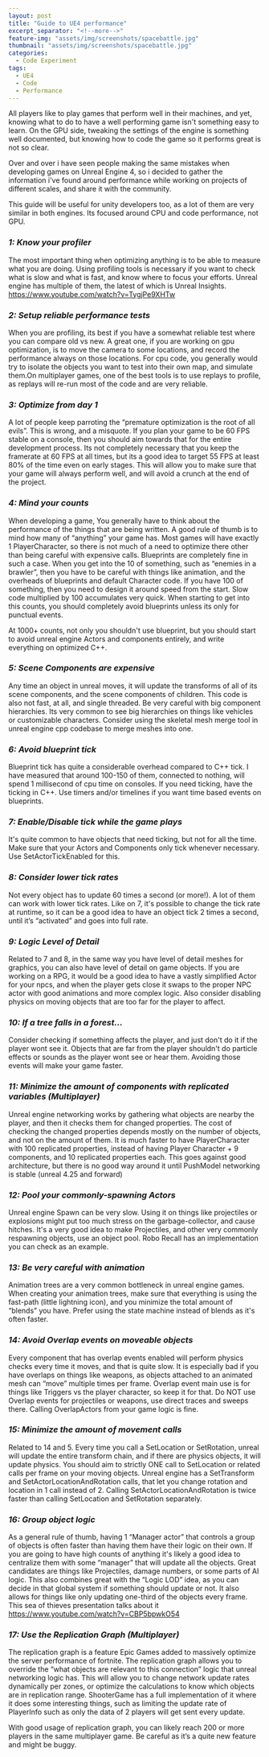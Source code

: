 ```yaml
---
layout: post
title: "Guide to UE4 performance"
excerpt_separator: "<!--more-->"
feature-img: "assets/img/screenshots/spacebattle.jpg"
thumbnail: "assets/img/screenshots/spacebattle.jpg"
categories:
  - Code Experiment
tags:
  - UE4
  - Code
  - Performance
---
```



All players like to play games that perform well in their machines, and yet, knowing what to do to have a well performing game isn't something easy to learn. On the GPU side, tweaking the settings of the engine is something well documented, but knowing how to code the game so it performs great is not so clear.

Over and over i have seen people making the same mistakes when developing games on Unreal Engine 4, so i decided to gather the information i've found around performance while working on projects of different scales, and share it with the community.

This guide will be useful for unity developers too, as a lot of them are very similar in both engines. Its focused around CPU and code performance, not GPU.

<!--more-->

### _1: Know your profiler_
The most important thing when optimizing anything is to be able to measure what you are doing. Using profiling tools is necessary if you want to check what is slow and what is fast, and know where to focus your efforts. Unreal engine has multiple of them, the latest of which is Unreal Insights. https://www.youtube.com/watch?v=TygjPe9XHTw

### _2: Setup reliable performance tests_
When you are profiling, its best if you have a somewhat reliable test where you can compare old vs new. A great one, if you are working on gpu optimization, is to move the camera to some locations, and record the performance always on those locations. For cpu code, you generally would try to isolate the objects you want to test into their own map, and simulate them.On multiplayer games, one of the best tools is to use replays to profile, as replays will re-run most of the code and are very reliable.

### _3: Optimize from day 1_
A lot of people keep parroting the “premature optimization is the root of all evils”. This is wrong, and a misquote. If you plan your game to be 60 FPS stable on a console, then you should aim towards that for the entire development process. Its not completely necessary that you keep the framerate at 60 FPS at all times, but its a good idea to target 55 FPS at least 80% of the time even on early stages. This will allow you to make sure that your game will always perform well, and will avoid a crunch at the end of the project.

### _4: Mind your counts_
 When developing a game, You generally have to think about the performance of the things that are being written. A good rule of thumb is to mind how many of “anything” your game has. Most games will have exactly 1 PlayerCharacter, so there is not much of a need to optimize there other than being careful with expensive calls. Blueprints are completely fine in such a case. When you get into the 10 of something, such as “enemies in a brawler”, then you have to be careful with things like animation, and the overheads of blueprints and default Character code. If you have 100 of something, then you need to design it around speed from the start. Slow code multiplied by 100 accumulates very quick. When starting to get into this counts, you should completely avoid blueprints unless its only for punctual events.

At 1000+ counts, not only you shouldn't use blueprint, but you should start to avoid unreal engine Actors and components entirely, and write everything on optimized C++.

### _5: Scene Components are expensive_
Any time an object in unreal moves, it will update the transforms of all of its scene components, and the scene components of children. This code is also not fast, at all, and single threaded. Be very careful with big component hierarchies. Its very common to see big hierarchies on things like vehicles or customizable characters. Consider using the skeletal mesh merge tool in unreal engine cpp codebase to merge meshes into one.

### _6: Avoid blueprint tick_
Blueprint tick has quite a considerable overhead compared to C++ tick. I have measured that around 100-150 of them, connected to nothing, will spend 1 millisecond of cpu time on consoles. If you need ticking, have the ticking in C++. Use timers and/or timelines if you want time based events on blueprints.
### _7: Enable/Disable tick while the game plays_
It's quite common to have objects that need ticking, but not for all the time. Make sure that your Actors and Components only tick whenever necessary. Use SetActorTickEnabled for this.
### _8: Consider lower tick rates_
Not every object has to update 60 times a second (or more!). A lot of them can work with lower tick rates. Like on 7, it's possible to change the tick rate at runtime, so it can be a good idea to have an object tick 2 times a second, until it’s “activated” and goes into full rate.

### _9: Logic Level of Detail_
Related to 7 and 8, in the same way you have level of detail meshes for graphics, you can also have level of detail on game objects. If you are working on a RPG, it would be a good idea to have a vastly simplified Actor for your npcs, and when the player gets close it swaps to the proper NPC actor with good animations and more complex logic. Also consider disabling physics on moving objects that are too far for the player to affect.

### _10: If a tree falls in a forest..._
Consider checking if something affects the player, and just don't do it if the player wont see it. Objects that are far from the player shouldn't do particle effects or sounds as the player wont see or hear them. Avoiding those events will make your game faster.

### _11:  Minimize the amount of components with replicated variables (Multiplayer)_
Unreal engine networking works by gathering what objects are nearby the player, and then it checks them for changed properties. The cost of checking the changed properties depends mostly on the number of objects, and not on the amount of them. It is much faster to have PlayerCharacter with 100 replicated properties, instead of having Player Character + 9 components, and 10 replicated properties each. This goes against good architecture, but there is no good way around it until PushModel networking is stable (unreal 4.25 and forward)

### _12:   Pool your commonly-spawning Actors_
Unreal engine Spawn can be very slow. Using it on things like projectiles or explosions might put too much stress on the garbage-collector, and cause hitches. It's a very good idea to make Projectiles, and other very commonly respawning objects, use an object pool. Robo Recall has an implementation you can check as an example.

### _13:  Be very careful with animation_
Animation trees are a very common bottleneck in unreal engine games. When creating your animation trees, make sure that everything is using the fast-path (little lightning icon), and you minimize the total amount of “blends” you have. Prefer using the state machine instead of blends as it's often faster.
### _14:  Avoid Overlap events on moveable objects_
Every component that has overlap events enabled will perform physics checks every time it moves, and that is quite slow. It is especially bad if you have overlaps on things like weapons, as objects attached to an animated mesh can “move” multiple times per frame. Overlap event main use is for things like Triggers vs the player character, so keep it for that. Do NOT use Overlap events for projectiles or weapons, use direct traces and sweeps there. Calling OverlapActors from your game logic is fine.
### _15: Minimize the amount of movement calls_
Related to 14 and 5. Every time you call a SetLocation or SetRotation, unreal will update the entire transform chain, and if there are physics objects, it will update physics. You should aim to strictly ONE call to SetLocation or related calls per frame on your moving objects. Unreal engine has a SetTransform and SetActorLocationAndRotation calls, that let you change rotation and location in 1 call instead of 2. Calling SetActorLocationAndRotation is twice faster than calling SetLocation and SetRotation separately.
### _16:  Group object logic_
As a general rule of thumb, having 1 “Manager actor” that controls a group of objects is often faster than having them have their logic on their own. If you are going to have high counts of anything it's likely a good idea to centralize them with some “manager” that will update all the objects. Great candidates are things like Projectiles, damage numbers, or some parts of AI logic. This also combines great with the “Logic LOD” idea, as you can decide in that global system if something should update or not. It also allows for things like only updating one-third of the objects every frame. This sea of thieves presentation talks about it https://www.youtube.com/watch?v=CBP5bpwkO54
### _17: Use the Replication Graph (Multiplayer)_
The replication graph is a feature Epic Games added to massively optimize the server performance of fortnite. The replication graph allows you to override the “what objects are relevant to this connection” logic that unreal networking logic has. This will allow you to change network update rates dynamically per zones, or optimize the calculations to know which objects are in replication range. ShooterGame has a full implementation of it where it does some interesting things, such as limiting the update rate of PlayerInfo such as only the data of 2 players will get sent every update.

With good usage of replication graph, you can likely reach 200 or more players in the same multiplayer game. Be careful as it’s a quite new feature and might be buggy.